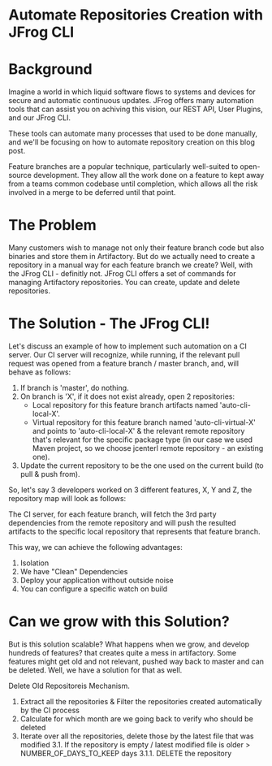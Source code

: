 # Automate Repositories Creation with JFrog CLI

# Background
Imagine a world in which liquid software flows to systems and devices for secure and automatic continuous updates. JFrog offers many automation tools that can assist you on achiving this vision, our REST API, User Plugins, and our JFrog CLI.

These tools can automate many processes that used to be done manually, and we'll be focusing on how to automate repository creation on this blog post.

Feature branches are a popular technique, particularly well-suited to open-source development. They allow all the work done on a feature to kept away from a teams common codebase until completion, which allows all the risk involved in a merge to be deferred until that point.

# The Problem
Many customers wish to manage not only their feature branch code but also binaries and store them in Artifactory.
But do we actually need to create a repository in a manual way for each feature branch we create?
Well, with the JFrog CLI - definitly not. JFrog CLI offers a set of commands for managing Artifactory repositories. You can create, update and delete repositories.

# The Solution - The JFrog CLI!
Let's discuss an example of how to implement such automation on a CI server.
Our CI server will recognize, while running, if the relevant pull request was opened from a feature branch / master branch, and, will behave as follows:
1. If branch is 'master', do nothing.
2. On branch is 'X', if it does not exist already, open 2 repositories:
   - Local repository for this feature branch artifacts named 'auto-cli-local-X'.
   - Virtual repository for this feature branch named 'auto-cli-virtual-X' and points to 'auto-cli-local-X' & the relevant remote repository that's relevant for the specific package type (in our case we used Maven project, so we choose jcenterl remote repository - an existing one).
3. Update the current repository to be the one used on the current build (to pull & push from).

So, let's say 3 developers worked on 3 different features, X, Y and Z, the repository map will look as follows:


The CI server, for each feature branch, will fetch the 3rd party dependencies from the remote repository and will push the resulted artifacts to the specific local repository that represents that feature branch.

This way, we can achieve the following advantages:
1) Isolation
2) We have "Clean" Dependencies
3) Deploy your application without outside noise
4) You can configure a specific watch on build

# Can we grow with this Solution?
But is this solution scalable? What happens when we grow, and develop hundreds of features? that creates quite a mess in artifactory. Some features might get old and not relevant, pushed way back to master and can be deleted. Well, we have a solution for that as well.

Delete Old Repositoreis Mechanism.

1. Extract all the repositories & Filter the repositories created automatically by the CI process
2. Calculate for which month are we going back to verify who should be deleted
3. Iterate over all the repositories, delete those by the latest file that was modified
  3.1. If the repository is empty / latest modified file is older > NUMBER_OF_DAYS_TO_KEEP days
          3.1.1. DELETE the repository
